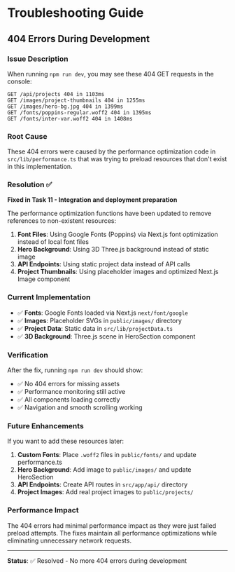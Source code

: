# Troubleshooting Guide

## 404 Errors During Development

### Issue Description

When running `npm run dev`, you may see these 404 GET requests in the console:

```
GET /api/projects 404 in 1103ms
GET /images/project-thumbnails 404 in 1255ms
GET /images/hero-bg.jpg 404 in 1399ms
GET /fonts/poppins-regular.woff2 404 in 1395ms
GET /fonts/inter-var.woff2 404 in 1408ms
```

### Root Cause

These 404 errors were caused by the performance optimization code in `src/lib/performance.ts` that was trying to preload resources that don't exist in this implementation.

### Resolution ✅

**Fixed in Task 11 - Integration and deployment preparation**

The performance optimization functions have been updated to remove references to non-existent resources:

1. **Font Files**: Using Google Fonts (Poppins) via Next.js font optimization instead of local font files
2. **Hero Background**: Using 3D Three.js background instead of static image
3. **API Endpoints**: Using static project data instead of API calls
4. **Project Thumbnails**: Using placeholder images and optimized Next.js Image component

### Current Implementation

- ✅ **Fonts**: Google Fonts loaded via Next.js `next/font/google`
- ✅ **Images**: Placeholder SVGs in `public/images/` directory
- ✅ **Project Data**: Static data in `src/lib/projectData.ts`
- ✅ **3D Background**: Three.js scene in HeroSection component

### Verification

After the fix, running `npm run dev` should show:

- ✅ No 404 errors for missing assets
- ✅ Performance monitoring still active
- ✅ All components loading correctly
- ✅ Navigation and smooth scrolling working

### Future Enhancements

If you want to add these resources later:

1. **Custom Fonts**: Place `.woff2` files in `public/fonts/` and update performance.ts
2. **Hero Background**: Add image to `public/images/` and update HeroSection
3. **API Endpoints**: Create API routes in `src/app/api/` directory
4. **Project Images**: Add real project images to `public/projects/`

### Performance Impact

The 404 errors had minimal performance impact as they were just failed preload attempts. The fixes maintain all performance optimizations while eliminating unnecessary network requests.

---

**Status**: ✅ Resolved - No more 404 errors during development
